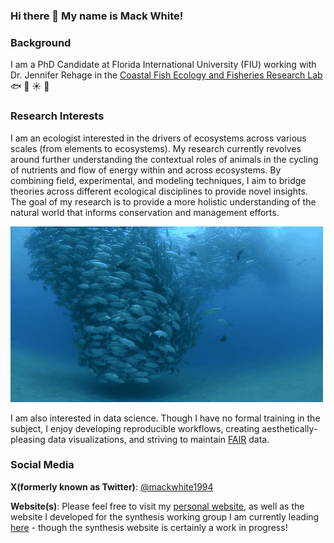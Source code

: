 ### Hi there 👋 My name is Mack White!

### **Background**

I am a PhD Candidate at Florida International University (FIU) working with Dr. Jennifer Rehage in the [Coastal Fish Ecology and Fisheries Research Lab](https://myweb.fiu.edu/rehagej/) :fish: :palm_tree: :sunny: :tropical_fish:

### **Research Interests**

I am an ecologist interested in the drivers of ecosystems across various scales (from elements to ecosystems). My research currently revolves around further understanding the contextual roles of animals in the cycling of nutrients and flow of energy within and across ecosystems. By combining field, experimental, and modeling techniques, I aim to bridge theories across different ecological disciplines to provide novel insights. The goal of my research is to provide a more holistic understanding of the natural world that informs conservation and management efforts.

![](https://github.com/mackwhite/mackwhite/blob/main/fish.gif)

I am also interested in data science. Though I have no formal training in the subject, I enjoy developing reproducible workflows, creating aesthetically-pleasing data visualizations, and striving to maintain [FAIR](https://www.go-fair.org/fair-principles/) data.

### **Social Media**

**X(formerly known as Twitter)**: [@mackwhite1994](https://x.com/mackwhite_eco)

**Website(s)**: Please feel free to visit my [personal website](https://mackwhite.github.io/website/), as well as the website I developed for the  synthesis working group I am currently leading [here](https://mackwhite.github.io/cndwg_website/) - though the synthesis website is certainly a work in progress!
